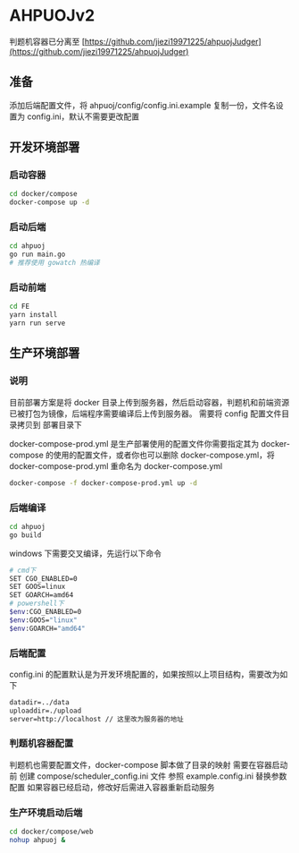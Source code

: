 # AHPUOJv2

判题机容器已分离至 [https://github.com/jiezi19971225/ahpuojJudger](https://github.com/jiezi19971225/ahpuojJudger)

## 准备

添加后端配置文件，将 ahpuoj/config/config.ini.example 复制一份，文件名设置为 config.ini，默认不需要更改配置

## 开发环境部署

### 启动容器

```bash
cd docker/compose
docker-compose up -d
```

### 启动后端

```bash
cd ahpuoj
go run main.go
# 推荐使用 gowatch 热编译
```

### 启动前端

```bash
cd FE
yarn install
yarn run serve
```

## 生产环境部署

### 说明

目前部署方案是将 docker 目录上传到服务器，然后启动容器，判题机和前端资源已被打包为镜像，后端程序需要编译后上传到服务器。
需要将 config 配置文件目录拷贝到 部署目录下

docker-compose-prod.yml 是生产部署使用的配置文件你需要指定其为 docker-compose 的使用的配置文件，或者你也可以删除 docker-compose.yml，将 docker-compose-prod.yml 重命名为 docker-compose.yml

```bash
docker-compose -f docker-compose-prod.yml up -d
```

### 后端编译

```bash
cd ahpuoj
go build
```

windows 下需要交叉编译，先运行以下命令

```bash
# cmd下
SET CGO_ENABLED=0
SET GOOS=linux
SET GOARCH=amd64
# powershell下
$env:CGO_ENABLED=0
$env:GOOS="linux"
$env:GOARCH="amd64"
```

### 后端配置

config.ini 的配置默认是为开发环境配置的，如果按照以上项目结构，需要改为如下

```txt
datadir=../data
uploaddir=./upload
server=http://localhost // 这里改为服务器的地址
```

### 判题机容器配置

判题机也需要配置文件，docker-compose 脚本做了目录的映射
需要在容器启动前 创建 compose/scheduler_config.ini 文件 参照 example.config.ini 替换参数配置
如果容器已经启动，修改好后需进入容器重新启动服务

### 生产环境启动后端

```bash
cd docker/compose/web
nohup ahpuoj &
```
